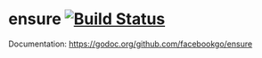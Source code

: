 ensure [![Build Status](https://secure.travis-ci.org/facebookgo/ensure.png)](http://travis-ci.org/facebookgo/ensure)
======

Documentation: https://godoc.org/github.com/facebookgo/ensure
